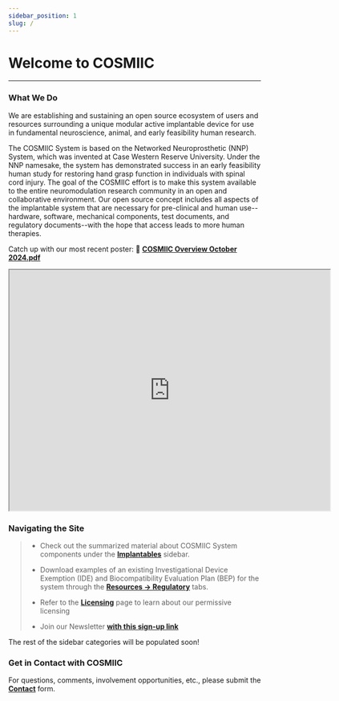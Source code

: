 ```yaml
---
sidebar_position: 1
slug: /
---
```


# Welcome to COSMIIC

---

### What We Do

We are establishing and sustaining an open source ecosystem of users and resources surrounding a unique modular active implantable device for use in fundamental neuroscience, animal, and early feasibility human research.  

The COSMIIC System is based on the Networked Neuroprosthetic (NNP) System, which was invented at Case Western Reserve University. Under the NNP namesake, the system has demonstrated success in an early feasibility human study for restoring hand grasp function in individuals with spinal cord injury. The goal of the COSMIIC effort is to make this system available to the entire neuromodulation research community in an open and collaborative environment. Our open source concept includes all aspects of the implantable system that are necessary for pre-clinical and human use--hardware, software, mechanical components, test documents, and regulatory documents--with the hope that access leads to more human therapies.

Catch up with our most recent poster: :file_folder: **[COSMIIC Overview October 2024.pdf](./img/cosmiic-poster-2025.pdf)**

<div class= 'pdf-viewer'>
    <iframe src="https://drive.google.com/file/d/1nQ-z8FbcCkxfspzFAfhLu0xDfbsSPTpz/preview" width="640" height="480" allow="autoplay"></iframe>
</div>

### Navigating the Site

> - Check out the summarized material about COSMIIC System components under the **[Implantables](/category/implantables)** sidebar.
>
> - Download examples of an existing Investigational Device Exemption (IDE) and Biocompatibility Evaluation Plan (BEP) for the system through the **[Resources -> Regulatory](/category/regulatory)** tabs.
>
> - Refer to the **[Licensing](/Community/Licensing)** page to learn about our permissive licensing
>
> - Join our Newsletter **[with this sign-up link](https://cosmiic.org/join-now/)**

The rest of the sidebar categories will be populated soon!

### Get in Contact with COSMIIC

For questions, comments, involvement opportunities, etc., please submit the **[Contact](https://cosmiic.atlassian.net/servicedesk/customer/portal/1/group/1/create/19)** form.
